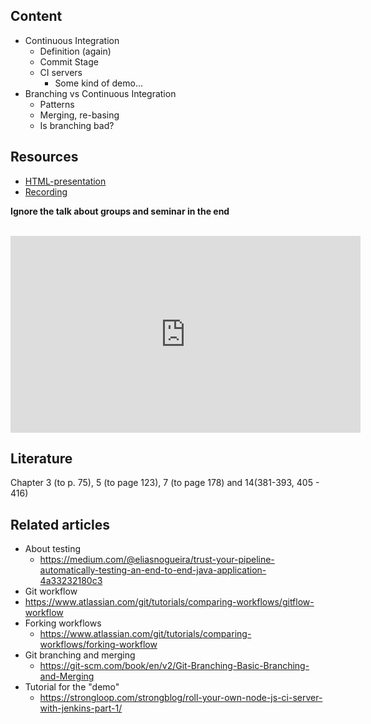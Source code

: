 ## Content
* Continuous Integration
  * Definition (again)
  * Commit Stage
  * CI servers
    * Some kind of demo...
* Branching vs Continuous Integration
  * Patterns
  * Merging, re-basing
  * Is branching bad?

## Resources
- [HTML-presentation](https://rawgit.com/2dv611/syllabus/master/resources/lectures/03_continuous_integration/index.html#/)
- [Recording](https://youtu.be/VcoLuTRvEoA?t=14m57s&list=PLSWJPPj5sKmoqjJLHTdNsZPg0yeGMdd11)

<strong>Ignore the talk about groups and seminar in the end</strong>

<br />
<iframe width="560" height="315" src="https://www.youtube.com/embed/VcoLuTRvEoA?t=14m57s&list=PLSWJPPj5sKmoqjJLHTdNsZPg0yeGMdd11" frameborder="0" allowfullscreen></iframe>

## Literature
Chapter 3 (to p. 75), 5 (to page 123), 7 (to page 178) and 14(381-393, 405 - 416)

## Related articles
* About testing
  * https://medium.com/@eliasnogueira/trust-your-pipeline-automatically-testing-an-end-to-end-java-application-4a33232180c3
* Git workflow
 * https://www.atlassian.com/git/tutorials/comparing-workflows/gitflow-workflow
* Forking workflows
  * https://www.atlassian.com/git/tutorials/comparing-workflows/forking-workflow
* Git branching and merging
  * https://git-scm.com/book/en/v2/Git-Branching-Basic-Branching-and-Merging
* Tutorial for the "demo"
  * https://strongloop.com/strongblog/roll-your-own-node-js-ci-server-with-jenkins-part-1/